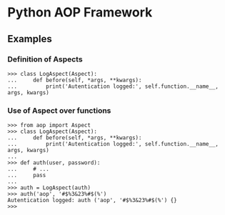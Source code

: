 Python AOP Framework
====================

Examples
--------

### Definition of Aspects ###

	>>> class LogAspect(Aspect):
	...     def before(self, *args, **kwargs):
	...         print('Autentication logged:', self.function.__name__, args, kwargs)

### Use of Aspect over functions ###

	>>> from aop import Aspect
	>>> class LogAspect(Aspect):
	...     def before(self, *args, **kwargs):
	...         print('Autentication logged:', self.function.__name__, args, kwargs)
	... 
	>>> def auth(user, password):
	...     # ...
	...     pass
	... 
	>>> auth = LogAspect(auth)
	>>> auth('aop', '#$%3&23%#$(%')
	Autentication logged: auth ('aop', '#$%3&23%#$(%') {}
	>>>

